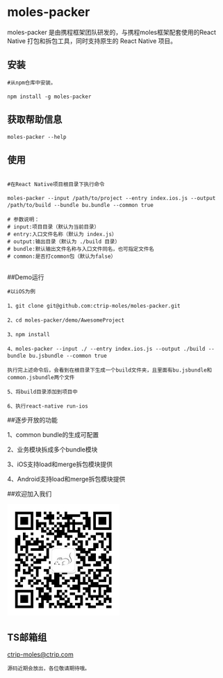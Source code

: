 # moles-packer
moles-packer 是由携程框架团队研发的，与携程moles框架配套使用的React Native 打包和拆包工具，同时支持原生的 React Native 项目。

## 安装

```
#从npm仓库中安装。

npm install -g moles-packer
```

## 获取帮助信息

```
moles-packer --help

```

##	使用

```

#在React Native项目根目录下执行命令

moles-packer --input /path/to/project --entry index.ios.js --output /path/to/build --bundle bu.bundle --common true

# 参数说明：
# input:项目目录（默认为当前目录）
# entry:入口文件名称（默认为 index.js）
# output:输出目录（默认为 ./build 目录）
# bundle:默认输出文件名称与入口文件同名，也可指定文件名
# common:是否打common包（默认为false）


```

##Demo运行

```
#以iOS为例

1、git clone git@github.com:ctrip-moles/moles-packer.git

2、cd moles-packer/demo/AwesomeProject

3、npm install

4、moles-packer --input ./ --entry index.ios.js --output ./build --bundle bu.jsbundle --common true
 
执行完上述命令后，会看到在根目录下生成一个build文件夹，且里面有bu.jsbundle和common.jsbundle两个文件

5、将build目录添加到项目中

6、执行react-native run-ios

```
##逐步开放的功能

1、common bundle的生成可配置

2、业务模块拆成多个bundle模块

3、iOS支持load和merge拆包模块提供

4、Android支持load和merge拆包模块提供




##欢迎加入我们

![](./qrcode.jpg)

## TS邮箱组

<ctrip-moles@ctrip.com>



`源码近期会放出，各位敬请期待哦。`

